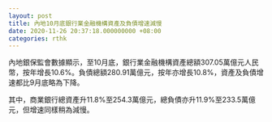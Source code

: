 ```yaml
---
layout: post
title: 內地10月底銀行業金融機構資產及負債增速減慢
date: 2020-11-26 20:37:18.000000000 +08:00
categories: rthk
---
```


內地銀保監會數據顯示，至10月底，銀行業金融機構資產總額307.05萬億元人民幣，按年增長10.6%。負債總額280.91萬億元，按年亦增長10.8%，資產及負債增速都比9月底略為下降。

其中，商業銀行總資產升11.8%至254.3萬億元，總負債亦升11.9%至233.5萬億元，但增速同樣稍為減慢。
